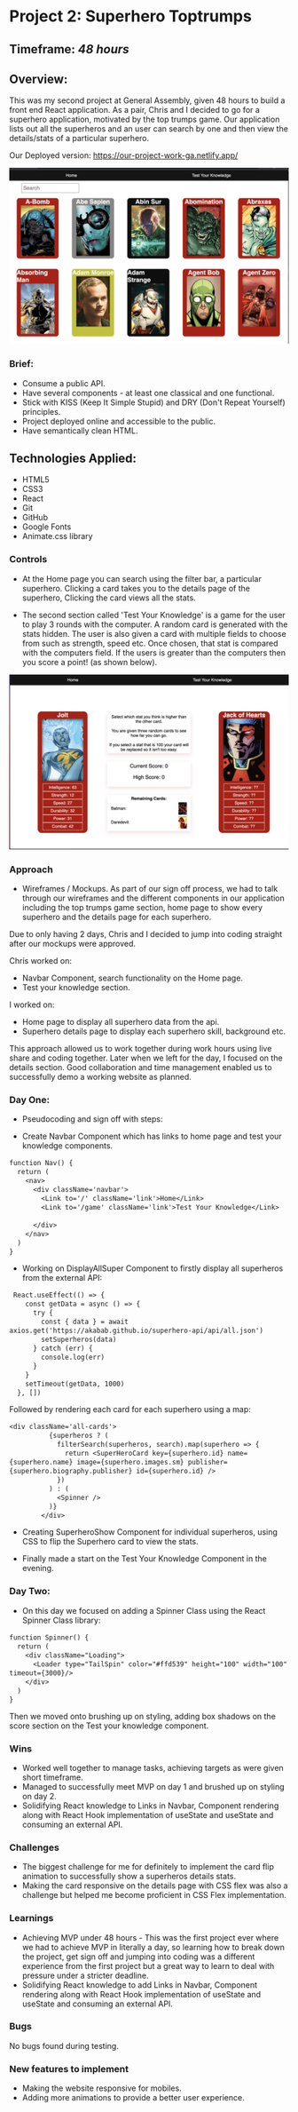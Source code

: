 # Project 2: Superhero Toptrumps
## Timeframe: *48 hours*

## Overview:
This was my second project at General Assembly, given 48 hours to build a front end React application. As a pair, Chris and I decided to go for a superhero application, motivated by the top trumps game. Our application lists out all the superheros and an user can search by one and then view the details/stats of a particular superhero. 

Our Deployed version: https://our-project-work-ga.netlify.app/

<p>
<img src="image/deployed-app.png" alt="deployed app"/>
</p>

### Brief: 
- Consume a public API.
- Have several components - at least one classical and one functional.
- Stick with KISS (Keep It Simple Stupid) and DRY (Don't Repeat Yourself) principles.
- Project deployed online and accessible to the public.
- Have semantically clean HTML.

## Technologies Applied:
- HTML5
- CSS3
- React
- Git
- GitHub
- Google Fonts
- Animate.css library

### Controls
- At the Home page you can search using the filter bar, a particular superhero. Clicking a card takes you to the details page of the superhero, Clicking the card views all the stats.

- The second section called 'Test Your Knowledge' is a game for the user to play 3 rounds with the computer. A random card is generated with the stats hidden. The user is also given a card with multiple fields to choose from such as strength, speed etc. Once chosen, that stat is compared with the computers field. If the users is greater than the computers then you score a point! (as shown below).

<p>
<img src="image/top-trumps-image.png" alt="top trumps knowledge"/>
</p>

### Approach
- Wireframes / Mockups. As part of our sign off process, we had to talk through our wireframes and the different components in our application including the top trumps game section, home page to show every superhero and the details page for each superhero.

Due to only having 2 days, Chris and I decided to jump into coding straight after our mockups were approved.

Chris worked on: 
- Navbar Component, search functionality on the Home page.
- Test your knowledge section.

I worked on: 
- Home page to display all superhero data from the api.
- Superhero details page to display each superhero skill, background etc.

This approach allowed us to work together during work hours using live share and coding together. Later when we left for the day, I focused on the details section. Good collaboration and time management enabled us to successfully demo a working website as planned.

### Day One:
* Pseudocoding and sign off with steps:
- Create Navbar Component which has links to home page and test your knowledge components.
```
function Nav() {
  return (
    <nav>
      <div className='navbar'>
        <Link to='/' className='link'>Home</Link>
        <Link to='/game' className='link'>Test Your Knowledge</Link>

      </div>
    </nav>
  )
}
```

- Working on DisplayAllSuper Component to firstly display all superheros from the external API: 
```
 React.useEffect(() => {
    const getData = async () => {
      try {
        const { data } = await axios.get('https://akabab.github.io/superhero-api/api/all.json')
        setSuperheros(data)
      } catch (err) {
        console.log(err)
      }
    }
    setTimeout(getData, 1000)
  }, [])

```

Followed by rendering each card for each superhero using a map:
```
<div className='all-cards'>
          {superheros ? (
            filterSearch(superheros, search).map(superhero => {
              return <SuperHeroCard key={superhero.id} name={superhero.name} image={superhero.images.sm} publisher={superhero.biography.publisher} id={superhero.id} />
            })
          ) : (
            <Spinner />
          )}
        </div>
```


- Creating SuperheroShow Component for individual superheros, using CSS to  flip the Superhero card to view the stats.

- Finally made a start on the Test Your Knowledge Component in the evening.

### Day Two:
- On this day we focused on adding a Spinner Class using the React Spinner Class library:
```
function Spinner() {
  return (
    <div className="Loading">
      <Loader type="TailSpin" color="#ffd539" height="100" width="100" timeout={3000}/>
    </div>
  )
}
```
Then we moved onto brushing up on styling, adding box shadows on the score section on the Test your knowledge component.

### Wins
- Worked well together to manage tasks, achieving targets as were given short timeframe.
- Managed to successfully meet MVP on day 1 and brushed up on styling on day 2.
- Solidifying React knowledge to Links in Navbar, Component rendering along with React Hook implementation of useState and useState and consuming an external API.

### Challenges
- The biggest challenge for me for definitely to implement the card flip animation to successfully show a superheros details stats.
- Making the card responsive on the details page with CSS flex was also a challenge but helped me become proficient in CSS Flex implementation.

### Learnings
- Achieving MVP under 48 hours - This was the first project ever where we had to achieve MVP in literally a day, so learning how to break down the project, get sign off and jumping into coding was a different experience from the first project but a great way to learn to deal with pressure under a stricter deadline.
- Solidifying React knowledge to add Links in Navbar, Component rendering along with React Hook implementation of useState and useState and consuming an external API.

### Bugs
No bugs found during testing.

### New features to implement 
- Making the website responsive for mobiles.
- Adding more animations to provide a better user experience.

